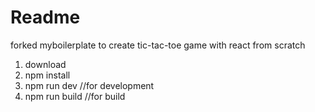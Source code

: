 # Readme

forked myboilerplate to create tic-tac-toe game with react from scratch

1) download
2) npm install
3) npm run dev //for development
4) npm run build //for build